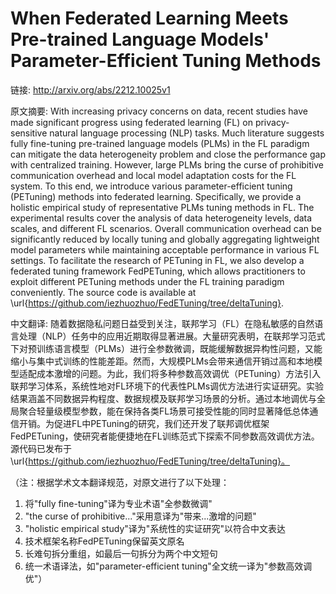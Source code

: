 # When Federated Learning Meets Pre-trained Language Models' Parameter-Efficient Tuning Methods

链接: http://arxiv.org/abs/2212.10025v1

原文摘要:
With increasing privacy concerns on data, recent studies have made
significant progress using federated learning (FL) on privacy-sensitive natural
language processing (NLP) tasks. Much literature suggests fully fine-tuning
pre-trained language models (PLMs) in the FL paradigm can mitigate the data
heterogeneity problem and close the performance gap with centralized training.
However, large PLMs bring the curse of prohibitive communication overhead and
local model adaptation costs for the FL system. To this end, we introduce
various parameter-efficient tuning (PETuning) methods into federated learning.
Specifically, we provide a holistic empirical study of representative PLMs
tuning methods in FL. The experimental results cover the analysis of data
heterogeneity levels, data scales, and different FL scenarios. Overall
communication overhead can be significantly reduced by locally tuning and
globally aggregating lightweight model parameters while maintaining acceptable
performance in various FL settings. To facilitate the research of PETuning in
FL, we also develop a federated tuning framework FedPETuning, which allows
practitioners to exploit different PETuning methods under the FL training
paradigm conveniently. The source code is available at
\url{https://github.com/iezhuozhuo/FedETuning/tree/deltaTuning}.

中文翻译:
随着数据隐私问题日益受到关注，联邦学习（FL）在隐私敏感的自然语言处理（NLP）任务中的应用近期取得显著进展。大量研究表明，在联邦学习范式下对预训练语言模型（PLMs）进行全参数微调，既能缓解数据异构性问题，又能缩小与集中式训练的性能差距。然而，大规模PLMs会带来通信开销过高和本地模型适配成本激增的问题。为此，我们将多种参数高效调优（PETuning）方法引入联邦学习体系，系统性地对FL环境下的代表性PLMs调优方法进行实证研究。实验结果涵盖不同数据异构程度、数据规模及联邦学习场景的分析。通过本地调优与全局聚合轻量级模型参数，能在保持各类FL场景可接受性能的同时显著降低总体通信开销。为促进FL中PETuning的研究，我们还开发了联邦调优框架FedPETuning，使研究者能便捷地在FL训练范式下探索不同参数高效调优方法。源代码已发布于\url{https://github.com/iezhuozhuo/FedETuning/tree/deltaTuning}。

（注：根据学术文本翻译规范，对原文进行了以下处理：
1. 将"fully fine-tuning"译为专业术语"全参数微调"
2. "the curse of prohibitive..."采用意译为"带来...激增的问题"
3. "holistic empirical study"译为"系统性的实证研究"以符合中文表达
4. 技术框架名称FedPETuning保留英文原名
5. 长难句拆分重组，如最后一句拆分为两个中文短句
6. 统一术语译法，如"parameter-efficient tuning"全文统一译为"参数高效调优"）
